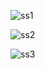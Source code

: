 ![ss1](https://github.com/user-attachments/assets/4d74c610-aee7-4037-adc6-155af9608666)

![ss2](https://github.com/user-attachments/assets/f7784d59-b476-4e61-9407-dd3a82273c84)

![ss3](https://github.com/user-attachments/assets/212af0c0-4367-4a4e-a7fb-af9b0d6de2d7)
